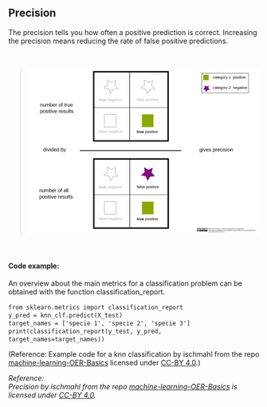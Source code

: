 <!--
SPDX-FileCopyrightText: 2023 Machine-Learning-OER-Collection
SPDX-License-Identifier: CC-BY-4.0
-->
## Precision

The precision tells you how often a positive prediction is correct. Increasing the precision means reducing the rate of false positive predictions.  



<br>

>![precision](../img/precision_binary_classification.svg)

<br>

#### Code example:

An overview about the main metrics for a classification problem can be obtained with the function classification_report.

    from sklearn.metrics import classification_report
    y_pred = knn_clf.predict(X_test)
    target_names = ['specie 1', 'specie 2', 'specie 3']
    print(classification_report(y_test, y_pred, target_names=target_names))

(Reference: Example code for a knn classification by ischmahl from the repo [machine-learning-OER-Basics](https://github.com/Machine-Learning-OER-Collection/Machine-Learning-OER-Basics) licensed under [CC-BY 4.0](https://creativecommons.org/licenses/by/4.0/).)

_Reference:  
Precision by ischmahl from the repo [machine-learning-OER-Basics](https://github.com/Machine-Learning-OER-Collection/Machine-Learning-OER-Basics) is licensed under [CC-BY 4.0](https://creativecommons.org/licenses/by/4.0/)._
